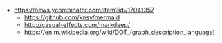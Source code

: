 - https://news.ycombinator.com/item?id=17041357
  - https://github.com/knsv/mermaid
  - http://casual-effects.com/markdeep/
  - https://en.m.wikipedia.org/wiki/DOT_(graph_description_language)
